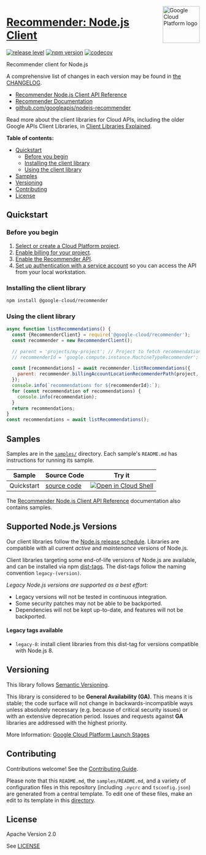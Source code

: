 [//]: # "This README.md file is auto-generated, all changes to this file will be lost."
[//]: # "To regenerate it, use `python -m synthtool`."
<img src="https://avatars2.githubusercontent.com/u/2810941?v=3&s=96" alt="Google Cloud Platform logo" title="Google Cloud Platform" align="right" height="96" width="96"/>

# [Recommender: Node.js Client](https://github.com/googleapis/nodejs-recommender)

[![release level](https://img.shields.io/badge/release%20level-general%20availability%20%28GA%29-brightgreen.svg?style=flat)](https://cloud.google.com/terms/launch-stages)
[![npm version](https://img.shields.io/npm/v/@google-cloud/recommender.svg)](https://www.npmjs.org/package/@google-cloud/recommender)
[![codecov](https://img.shields.io/codecov/c/github/googleapis/nodejs-recommender/master.svg?style=flat)](https://codecov.io/gh/googleapis/nodejs-recommender)




Recommender client for Node.js


A comprehensive list of changes in each version may be found in
[the CHANGELOG](https://github.com/googleapis/nodejs-recommender/blob/master/CHANGELOG.md).

* [Recommender Node.js Client API Reference][client-docs]
* [Recommender Documentation][product-docs]
* [github.com/googleapis/nodejs-recommender](https://github.com/googleapis/nodejs-recommender)

Read more about the client libraries for Cloud APIs, including the older
Google APIs Client Libraries, in [Client Libraries Explained][explained].

[explained]: https://cloud.google.com/apis/docs/client-libraries-explained

**Table of contents:**


* [Quickstart](#quickstart)
  * [Before you begin](#before-you-begin)
  * [Installing the client library](#installing-the-client-library)
  * [Using the client library](#using-the-client-library)
* [Samples](#samples)
* [Versioning](#versioning)
* [Contributing](#contributing)
* [License](#license)

## Quickstart

### Before you begin

1.  [Select or create a Cloud Platform project][projects].
1.  [Enable billing for your project][billing].
1.  [Enable the Recommender API][enable_api].
1.  [Set up authentication with a service account][auth] so you can access the
    API from your local workstation.

### Installing the client library

```bash
npm install @google-cloud/recommender
```


### Using the client library

```javascript
async function listRecommendations() {
  const {RecommenderClient} = require('@google-cloud/recommender');
  const recommender = new RecommenderClient();

  // parent = 'projects/my-project'; // Project to fetch recommendations for.
  // recommenderId = 'google.compute.instance.MachineTypeRecommender';

  const [recommendations] = await recommender.listRecommendations({
    parent: recommender.billingAccountLocationRecommenderPath(project, 'global', recommenderId),
  });
  console.info(`recommendations for ${recommenderId}:`);
  for (const recommendation of recommendations) {
    console.info(recommendation);
  }
  return recommendations;
}
const recommendations = await listRecommendations();

```



## Samples

Samples are in the [`samples/`](https://github.com/googleapis/nodejs-recommender/tree/master/samples) directory. Each sample's `README.md` has instructions for running its sample.

| Sample                      | Source Code                       | Try it |
| --------------------------- | --------------------------------- | ------ |
| Quickstart | [source code](https://github.com/googleapis/nodejs-recommender/blob/master/samples/quickstart.js) | [![Open in Cloud Shell][shell_img]](https://console.cloud.google.com/cloudshell/open?git_repo=https://github.com/googleapis/nodejs-recommender&page=editor&open_in_editor=samples/quickstart.js,samples/README.md) |



The [Recommender Node.js Client API Reference][client-docs] documentation
also contains samples.

## Supported Node.js Versions

Our client libraries follow the [Node.js release schedule](https://nodejs.org/en/about/releases/).
Libraries are compatible with all current _active_ and _maintenance_ versions of
Node.js.

Client libraries targeting some end-of-life versions of Node.js are available, and
can be installed via npm [dist-tags](https://docs.npmjs.com/cli/dist-tag).
The dist-tags follow the naming convention `legacy-(version)`.

_Legacy Node.js versions are supported as a best effort:_

* Legacy versions will not be tested in continuous integration.
* Some security patches may not be able to be backported.
* Dependencies will not be kept up-to-date, and features will not be backported.

#### Legacy tags available

* `legacy-8`: install client libraries from this dist-tag for versions
  compatible with Node.js 8.

## Versioning

This library follows [Semantic Versioning](http://semver.org/).


This library is considered to be **General Availability (GA)**. This means it
is stable; the code surface will not change in backwards-incompatible ways
unless absolutely necessary (e.g. because of critical security issues) or with
an extensive deprecation period. Issues and requests against **GA** libraries
are addressed with the highest priority.





More Information: [Google Cloud Platform Launch Stages][launch_stages]

[launch_stages]: https://cloud.google.com/terms/launch-stages

## Contributing

Contributions welcome! See the [Contributing Guide](https://github.com/googleapis/nodejs-recommender/blob/master/CONTRIBUTING.md).

Please note that this `README.md`, the `samples/README.md`,
and a variety of configuration files in this repository (including `.nycrc` and `tsconfig.json`)
are generated from a central template. To edit one of these files, make an edit
to its template in this
[directory](https://github.com/googleapis/synthtool/tree/master/synthtool/gcp/templates/node_library).

## License

Apache Version 2.0

See [LICENSE](https://github.com/googleapis/nodejs-recommender/blob/master/LICENSE)

[client-docs]: https://googleapis.dev/nodejs/recommender/latest/index.html
[product-docs]: https://cloud.google.com/recommender/docs
[shell_img]: https://gstatic.com/cloudssh/images/open-btn.png
[projects]: https://console.cloud.google.com/project
[billing]: https://support.google.com/cloud/answer/6293499#enable-billing
[enable_api]: https://console.cloud.google.com/flows/enableapi?apiid=recommender.googleapis.com
[auth]: https://cloud.google.com/docs/authentication/getting-started

